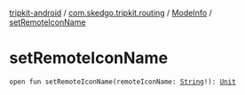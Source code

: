 [tripkit-android](../../index.md) / [com.skedgo.tripkit.routing](../index.md) / [ModeInfo](index.md) / [setRemoteIconName](./set-remote-icon-name.md)

# setRemoteIconName

`open fun setRemoteIconName(remoteIconName: `[`String`](https://kotlinlang.org/api/latest/jvm/stdlib/kotlin/-string/index.html)`!): `[`Unit`](https://kotlinlang.org/api/latest/jvm/stdlib/kotlin/-unit/index.html)